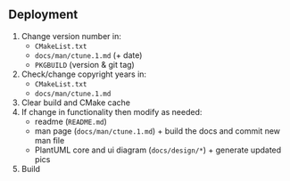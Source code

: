 ## Deployment

1.  Change version number in:
    - `CMakeList.txt`
    - `docs/man/ctune.1.md` (+ date)
    - `PKGBUILD` (version & git tag)
2.  Check/change copyright years in:
    - `CMakeList.txt`
    - `docs/man/ctune.1.md`
3.  Clear build and CMake cache
4.  If change in functionality then modify as needed:
    - readme (`README.md`) 
    - man page (`docs/man/ctune.1.md`) + build the docs and commit new man file
    - PlantUML core and ui diagram (`docs/design/*`) + generate updated pics
5. Build